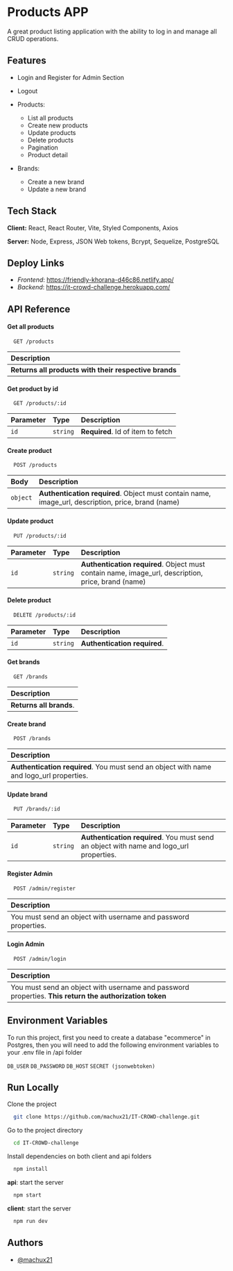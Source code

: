 
# Products APP

A great product listing application with the ability to log in and manage all CRUD operations.


## Features

 - Login and Register for Admin Section
 - Logout
 - Products:
      
    - List all products
    - Create new products
    - Update products
    - Delete products
    - Pagination
    - Product detail
 - Brands:
    - Create a new brand 
    - Update a new brand


## Tech Stack

**Client:** React, React Router, Vite, Styled Components, Axios

**Server:** Node, Express, JSON Web tokens, Bcrypt, Sequelize, PostgreSQL


## Deploy Links

- *Frontend*: https://friendly-khorana-d46c86.netlify.app/
- *Backend*: https://it-crowd-challenge.herokuapp.com/

## API Reference

#### Get all products

```http
  GET /products
```

| Description                |
| :------------------------- |
| **Returns all products with their respective brands**|

#### Get product by id

```http
  GET /products/:id
```

| Parameter | Type     | Description                       |
| :-------- | :------- | :-------------------------------- |
| `id`      | `string` | **Required**. Id of item to fetch |

#### Create product

```http
  POST /products
```

| Body     | Description                       |
| :------- | :-------------------------------- |
| `object` | **Authentication required**. Object must contain name, image_url, description, price, brand (name)  |

#### Update product
```http
  PUT /products/:id
```

| Parameter | Type     | Description                       |
| :-------- | :------- | :-------------------------------- |
| `id`      | `string` | **Authentication required**. Object must contain name, image_url, description, price, brand (name)|


#### Delete product
```http
  DELETE /products/:id
```

| Parameter | Type     | Description                       |
| :-------- | :------- | :-------------------------------- |
| `id`      | `string` | **Authentication required**.|

#### Get brands
```http
  GET /brands
```

| Description                       |
| :-------------------------------- |
| **Returns all brands**.|


#### Create brand
```http
  POST /brands
```

| Description                       |
| :-------------------------------- |
|**Authentication required**. You must send an object with name and logo_url properties.|

#### Update brand
```http
  PUT /brands/:id
```

| Parameter | Type     | Description                       |
| :-------- | :------- | :-------------------------------- |
| `id`      | `string` | **Authentication required**. You must send an object with name and logo_url properties. |

#### Register Admin
```http
  POST /admin/register
```

| Description                       |
| :-------------------------------- |
| You must send an object with username and password properties. |

#### Login Admin
```http
  POST /admin/login
```

| Description                       |
| :-------------------------------- |
| You must send an object with username and password properties. **This return the authorization token**|

## Environment Variables

To run this project, first you need to create a database "ecommerce" in Postgres, then you will need to add the following environment variables to your .env file in /api folder


`DB_USER` 
`DB_PASSWORD`
`DB_HOST`
`SECRET (jsonwebtoken)`



## Run Locally

Clone the project

```bash
  git clone https://github.com/machux21/IT-CROWD-challenge.git
```

Go to the project directory

```bash
  cd IT-CROWD-challenge
```

Install dependencies on both client and api folders

```bash
  npm install
```

**api**: start the server 

```bash
  npm start
```
**client**: start the server 

```bash
  npm run dev
```


## Authors

- [@machux21](https://www.github.com/machux21)

